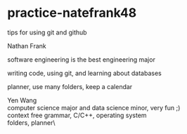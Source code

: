# practice-natefrank48
tips for using git and github

Nathan Frank

software engineering is the best engineering major

writing code, using git, and learning about databases

planner, use many folders, keep a calendar


Yen Wang\
computer science major and data science minor, very fun ;)\
context free grammar, C/C++, operating system\
folders, planner\
